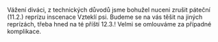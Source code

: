 Vážení diváci,
z technických důvodů jsme bohužel nuceni zrušit páteční (11.2.) reprízu inscenace Vzteklí psi.
Budeme se na vás těšit na jiných reprízách, třeba hned na té příští 12.3.!
Velmi se omlouváme za případné komplikace.
